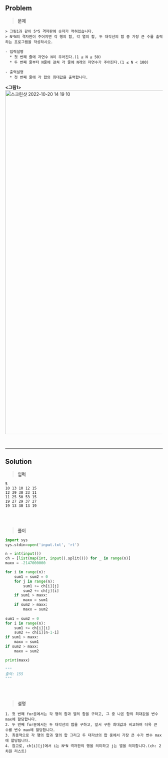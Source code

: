 ## Problem

> **문제**
  ```
  > 그림1과 같이 5*5 격자판에 숫자가 적혀있습니다.
  > N*N의 격자판이 주어지면 각 행의 합, 각 열의 합, 두 대각선의 합 중 가장 큰 수를 출력하는 프로그램을 작성하시오.

  - 입력설명
    * 첫 번째 줄에 자연수 N이 주어진다.(1 ≤ N ≤ 50)
    * 두 번째 줄부터 N줄에 걸쳐 각 줄에 N개의 자연수가 주어진다.(1 ≤ N < 100)

  - 출력설명
    * 첫 번째 줄에 각 합의 최대값을 출력합니다.
  ```
  **<그림1>**
  <img width="1100px" alt="스크린샷 2022-10-20 14 19 10" src="https://user-images.githubusercontent.com/89829943/196862527-0988ce54-fdff-43e6-82cc-973b2ecfa788.png">
  
<br>
<hr>

## Solution

> **입력**
  ```
  5
  10 13 10 12 15
  12 39 30 23 11 
  11 25 50 53 15 
  19 27 29 37 27 
  19 13 30 13 19
  ```

<br>
<br>

> **풀이**
  ```python
  import sys
  sys.stdin=open('input.txt', 'rt')

  n = int(input())
  ch = [list(map(int, input().split())) for _ in range(n)]
  maxx = -2147000000

  for i in range(n):
      sum1 = sum2 = 0
      for j in range(n):
          sum1 += ch[i][j]
          sum2 += ch[j][i]
      if sum1 > maxx:
          maxx = sum1
      if sum2 > maxx:
          maxx = sum2
      
  sum1 = sum2 = 0
  for i in range(n):
      sum1 += ch[i][i]
      sum2 += ch[i][n-1-i]
  if sum1 > maxx:
      maxx = sum1
  if sum2 > maxx:
      maxx = sum2
  
  print(maxx)
  
  """
  출력: 155
  """
  ```

<br>
<br>

> **설명**
  ```
  1. 첫 번째 for문에서는 각 행의 합과 열의 합을 구하고, 그 중 나온 합의 최대값을 변수 max에 할당합니다.
  2. 두 번째 for문에서는 두 대각선의 합을 구하고, 앞서 구한 최대값과 비교하여 더욱 큰 수를 변수 max에 할당합니다.
  3. 최종적으로 각 행의 합과 열의 합 그리고 두 대각선의 합 중에서 가장 큰 수가 변수 max에 할당됩니다.
  4. 참고로, ch[i][j]에서 i는 N*N 격자판의 행을 의미하고 j는 열을 의미합니다.(ch: 2차원 리스트)
  ```